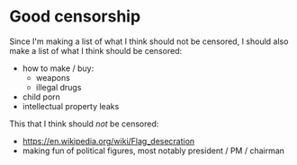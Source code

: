 # Good censorship

Since I'm making a list of what I think should not be censored, I should also make a list of what I think should be censored:

-   how to make / buy:
    - weapons
    - illegal drugs
-   child porn
-   intellectual property leaks

This that I think should *not* be censored:

-   https://en.wikipedia.org/wiki/Flag_desecration
-   making fun of political figures, most notably president / PM / chairman
